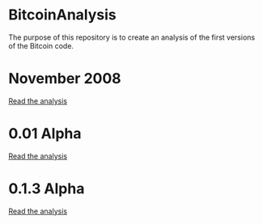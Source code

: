 # BitcoinAnalysis 

The purpose of this repository is to create an analysis of the first versions of the Bitcoin code.

# November 2008 
[Read the analysis](nov2008.md)

# 0.01 Alpha
[Read the analysis](bitcoin-0.01.md)

# 0.1.3 Alpha  
[Read the analysis](bitcoin-0.1.3.md)
